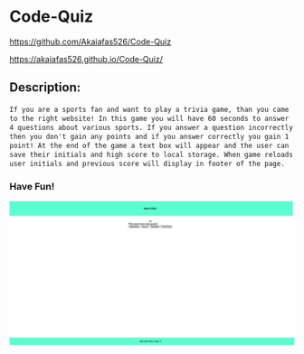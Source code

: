 # Code-Quiz

https://github.com/Akaiafas526/Code-Quiz

https://akaiafas526.github.io/Code-Quiz/

## Description:


    If you are a sports fan and want to play a trivia game, than you came to the right website! In this game you will have 60 seconds to answer 4 questions about various sports. If you answer a question incorrectly then you don't gain any points and if you answer correctly you gain 1 point! At the end of the game a text box will appear and the user can save their initials and high score to local storage. When game reloads user initials and previous score will display in footer of the page.

### Have Fun!


![This is an image](/assets/images/sports_quiz.png)